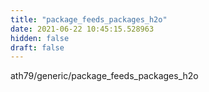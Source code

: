 ```yaml
---
title: "package_feeds_packages_h2o"
date: 2021-06-22 10:45:15.528963
hidden: false
draft: false
---
```


ath79/generic/package_feeds_packages_h2o


